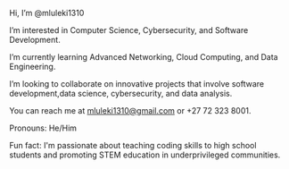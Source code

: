 Hi, I’m @mluleki1310

I’m interested in Computer Science, Cybersecurity, and Software Development.

I’m currently learning Advanced Networking, Cloud Computing, and Data Engineering.

I’m looking to collaborate on innovative projects that involve software development,data science, cybersecurity, and data analysis.

You can reach me at mluleki1310@gmail.com or +27 72 323 8001.

Pronouns: He/Him

Fun fact: I'm passionate about teaching coding skills to high school students and promoting STEM education in underprivileged communities.


<!---
mluleki1310/mluleki1310 is a ✨ special ✨ repository because its `README.md` (this file) appears on your GitHub profile.
You can click the Preview link to take a look at your changes.
--->
